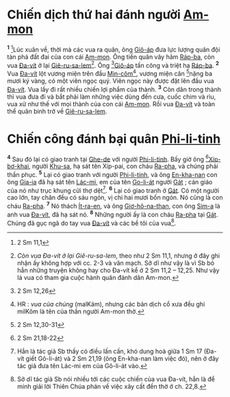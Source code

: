 # Chiến dịch thứ hai đánh người [Am-mon]()
<sup><b>1</b></sup> [^1*]Lúc xuân về, thời mà các vua ra quân, ông [Giô-áp]() đưa lực lượng quân đội tàn phá đất đai của con cái [Am-mon](). Ông tiến quân vây hãm [Ráp-ba](), còn vua [Đa-vít]() ở lại [Giê-ru-sa-lem]()[^1]. Ông [^2*][Giô-áp]() tấn công và triệt hạ [Ráp-ba](). <sup><b>2</b></sup> Vua [Đa-vít]() lột vương miện trên đầu [Min-côm]()[^2], vương miện cân [^3*]nặng ba mươi ký vàng, có một viên ngọc quý. Viên ngọc này được đặt lên đầu vua [Đa-vít](). Vua lấy đi rất nhiều chiến lợi phẩm của thành. <sup><b>3</b></sup> Còn dân trong thành thì vua đưa đi và bắt phải làm những việc dùng đến cưa, cuốc chim và rìu, vua xử như thế với mọi thành của con cái [Am-mon](). Rồi vua [Đa-vít]() và toàn thể quân binh trở về [Giê-ru-sa-lem]().


# Chiến công đánh bại quân [Phi-li-tinh]()
<sup><b>4</b></sup> Sau đó lại có giao tranh tại [Ghe-de]() với người [Phi-li-tinh](). Bấy giờ ông [^4*][Xíp-bơ-khai](), người [Khu-sa](), hạ sát tên Xíp-pai, con cháu [Ra-pha](), và chúng phải thần phục. <sup><b>5</b></sup> Lại có giao tranh với người [Phi-li-tinh](), và ông [En-kha-nan]() con ông [Gia-ia]() đã hạ sát tên [Lác-mi](), em của tên [Go-li-át]() người [Gát]() ; cán giáo của nó như trục khung cửi thợ dệt[^3]. <sup><b>6</b></sup> Lại có giao tranh ở [Gát](). Có một người cao lớn, tay chân đều có sáu ngón, vị chi hai mươi bốn ngón. Nó cũng là con cháu [Ra-pha](). <sup><b>7</b></sup> Nó thách [Ít-ra-en](), và ông [Giơ-hô-na-than](), con ông [Sim-a]() là anh vua [Đa-vít](), đã hạ sát nó. <sup><b>8</b></sup> Những người ấy là con cháu [Ra-pha]() tại [Gát](). Chúng đã gục ngã do tay vua [Đa-vít]() và các bề tôi của vua[^4].

[^1]: *Còn vua Đa-vít ở lại Giê-ru-sa-lem*, theo như 2 Sm 11,1, nhưng ở đây ghi nhận ấy không hợp với cc. 2-3 và văn mạch. Sở dĩ như vậy là vì Sb bỏ hẳn những truyện không hay cho Đa-vít kể ở 2 Sm 11,2 – 12,25. Như vậy là vua có tham gia cuộc hành quân đánh dân Am-mon.
[^2]: HR : *vua của chúng* (malKäm), nhưng các bản dịch cổ xưa đều ghi milKôm là tên của thần người Am-mon thờ.
[^3]: Hẳn là tác giả Sb thấy có điều lấn cấn, khó dung hoà giữa 1 Sm 17 (Đa-vít giết Gô-li-át) và 2 Sm 21,19 (ông En-kha-nan làm việc đó), nên ở đây tác giả đưa tên Lác-mi em của Gô-li-át vào.
[^4]: Sở dĩ tác giả Sb nói nhiều tới các cuộc chiến của vua Đa-vít, hẳn là để minh giải lời Thiên Chúa phán về việc xây cất đền thờ ở ch. 22,8.
[^1*]: 2 Sm 11,1
[^2*]: 2 Sm 12,26
[^3*]: 2 Sm 12,30-31
[^4*]: 2 Sm 21,18-22